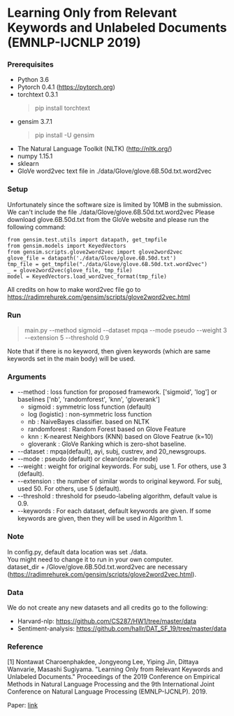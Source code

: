 Learning Only from Relevant Keywords and Unlabeled Documents (EMNLP-IJCNLP 2019)
=
### Prerequisites
- Python 3.6
- Pytorch 0.4.1 (https://pytorch.org)
- torchtext 0.3.1
    > pip install torchtext
- gensim 3.7.1
    > pip install -U gensim
- The Natural Language Toolkit (NLTK) (http://nltk.org/)
- numpy 1.15.1
- sklearn
- GloVe word2vec text file in ./data/Glove/glove.6B.50d.txt.word2vec

### Setup
Unfortunately since the software size is limited by 10MB in the submission. We can't include the file ./data/Glove/glove.6B.50d.txt.word2vec
Please download glove.6B.50d.txt from the GloVe website and please run the following command:
>
    from gensim.test.utils import datapath, get_tmpfile
    from gensim.models import KeyedVectors
    from gensim.scripts.glove2word2vec import glove2word2vec
    glove_file = datapath('./data/Glove/glove.6B.50d.txt')
    tmp_file = get_tmpfile("./data/Glove/glove.6B.50d.txt.word2vec")
    _ = glove2word2vec(glove_file, tmp_file)
    model = KeyedVectors.load_word2vec_format(tmp_file)

All credits on how to make word2vec file go to https://radimrehurek.com/gensim/scripts/glove2word2vec.html

### Run
> main.py --method sigmoid --dataset mpqa --mode pseudo --weight 3 --extension 5 --threshold 0.9

Note that if there is no keyword, then given keywords (which are same keywords set in the main body) will be used.
### Arguments
* --method : loss function for proposed framework. ['sigmoid', 'log'] or baselines ['nb', 'randomforest', 'knn', 'gloverank']<br>
    - sigmoid : symmetric loss function (default)
    - log (logistic) : non-symmetric loss function
    - nb : NaiveBayes classifier. based on NLTK
    - randomforest : Random Forest based on Glove Feature
    - knn : K-nearest Neighbors (KNN) based on Glove Featrue (k=10)
    - gloverank : GloVe Ranking which is zero-shot baseline.
* --dataset : mpqa(default), ayi, subj, custrev, and 20_newsgroups.
* --mode : pseudo (default) or clean(oracle mode)
* --weight : weight for original keywords. For subj, use 1. For others, use 3 (default).
* --extension : the number of similar words to original keyword. For subj, used 50. For others, use 5 (default).
* --threshold : threshold for pseudo-labeling algorithm, default value is 0.9.
* --keywords : For each dataset, default keywords are given. If some keywords are given, then they will be used in Algorithm 1.

### Note
In config.py, default data location was set ./data. <br>
You might need to change it to run in your own computer. <br>
dataset_dir + /Glove/glove.6B.50d.txt.word2vec are necessary (https://radimrehurek.com/gensim/scripts/glove2word2vec.html).

### Data
We do not create any new datasets and all credits go to the following:
- Harvard-nlp: https://github.com/CS287/HW1/tree/master/data
- Sentiment-analysis: https://github.com/hallr/DAT_SF_19/tree/master/data


### Reference

[1] Nontawat Charoenphakdee, Jongyeong Lee, Yiping Jin, Dittaya Wanvarie, Masashi Sugiyama. "Learning Only from Relevant Keywords and Unlabeled Documents." Proceedings of the 2019 Conference on Empirical Methods in Natural Language Processing and the 9th International Joint Conference on Natural Language Processing (EMNLP-IJCNLP). 2019.

Paper: [link](https://www.aclweb.org/anthology/D19-1411/)
